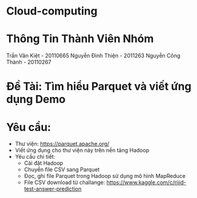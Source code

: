 # Cloud-computing
# Thông Tin Thành Viên Nhóm
Trần Văn Kiệt - 20110665
Nguyễn Đình Thiện - 2011263
Nguyễn Công Thành - 20110267
# Đề Tài: Tìm hiểu Parquet  và viết ứng dụng Demo
# Yêu cầu:
- Thư viện: https://parquet.apache.org/ 
- Viết ứng dụng cho thư viện này trên nền tảng Hadoop
- Yêu cầu chi tiết:
   + Cài đặt Hadoop
   + Chuyển file CSV sang Parquet
   + Đọc, ghi file Parquet trong Hadoop sử dụng mô hình MapReduce
   + File CSV download từ challange: https://www.kaggle.com/c/riiid-test-answer-prediction

